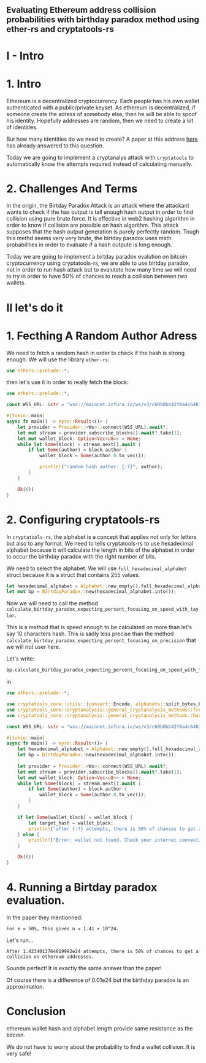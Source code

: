 ## Evaluating Ethereum address collision probabilities with birthday paradox method using ether-rs and cryptatools-rs

# I - Intro

# 1. Intro

Ethereum is a decentralized cryptocurrency. Each people has his own wallet authenticated with a public/private keyset. As ethereum is decentralized, if someone create the adress of somebody else, then he will be able to spoof his identity. Hopefully addresses are random, then we need to create a lot of identities.

But how many identities do we need to create? A paper at this address [here](https://download.wpsoftware.net/bitcoin-birthday.pdf) has already answered to this question.

Today we are going to implement a cryptanalys attack with `cryptatools` to automatically know the attempts required instead of calculating manually.

# 2. Challenges And Terms

In the origin, the Birtday Paradox Attack is an attack where the attackant wants to check if the has output is tall enough hash output in order to find collision using pure brute force.
It is effective in web2 hashing algorithm in order to know if collision are possible on hash algorithm.
This attack supposes that the hash output generation is purely perfectly random. Tough this methd seems very very brute, the birtday paradox uses math probabilities in order to evaluate if a hash outpute is long enough.

Today we are going to implement a birtday paradox evalution on bitcoin cryptocurrency using cryptatools-rs, we are able to use birtday paradox, not in order to run hash attack but to evalutate how many time we will need to try in order to have 50% of chances to reach a collision between two wallets.

# II let's do it

# 1. Fecthing A Random Author Adress

We need to fetch a random hash in order to check if the hash is strong enough. We will use the library `ether-rs`:

```rust
use ethers::prelude::*;
```

then let's use it in order to really fetch the block:

```rust
use ethers::prelude::*;

const WSS_URL: &str = "wss://mainnet.infura.io/ws/v3/c60b0bb42f8a4c6481ecd229eddaca27";

#[tokio::main]
async fn main() -> eyre::Result<()> {    
    let provider = Provider::<Ws>::connect(WSS_URL).await?;
    let mut stream = provider.subscribe_blocks().await?.take(1);
    let mut wallet_block: Option<Vec<u8>> = None;
    while let Some(block) = stream.next().await {
        if let Some(author) = block.author {
            wallet_block = Some(author.0.to_vec());

            println!("random hash author: {:?}", author);
        }
    }

    Ok(())
}
```

# 2. Configuring cryptatools-rs


In `cryptatools-rs`, the alphabet is a concept that applies not only for letters but also to any format. We need to tells cryptatools-rs to use hexadecimal alphabet because it will calculate the length in bits of the alphabet in order to occur the birthday paradox with the right number of bits.

We need to select the alphabet. We will use `full_hexadecimal_alphabet` struct because it is a struct that contains 255 values.

```rust
let hexadecimal_alphabet = Alphabet::new_empty().full_hexadecimal_alphabet();
let mut bp = BirtdayParadox::new(hexadecimal_alphabet.into());
```

Now we will need to call the method `calculate_birtday_paradox_expecting_percent_focusing_on_speed_with_taylor`.

This is a method that is speed enough to be calculated on more than let's say 10 characters hash. This is sadly less precise than the method  `calculate_birtday_paradox_expecting_percent_focusing_on_precision` that we will not user here.

Let's write:

```rust
bp.calculate_birtday_paradox_expecting_percent_focusing_on_speed_with_taylor(target_hash.clone(), 0.50)
```

in

```rust
use ethers::prelude::*;

use cryptatools_core::utils::{convert::Encode, alphabets::split_bytes_by_characters_representation, alphabets::Alphabet, alphabets::Encoding};
use cryptatools_core::cryptanalysis::general_cryptanalysis_methods::frequency_analysis::coincidence_index::CoincidenceIndexGuesser;
use cryptatools_core::cryptanalysis::general_cryptanalysis_methods::hash_cryptanalysis::birthday_paradox::BirtdayParadox;

const WSS_URL: &str = "wss://mainnet.infura.io/ws/v3/c60b0bb42f8a4c6481ecd229eddaca27";

#[tokio::main]
async fn main() -> eyre::Result<()> {
    let hexadecimal_alphabet = Alphabet::new_empty().full_hexadecimal_alphabet();
    let bp = BirtdayParadox::new(hexadecimal_alphabet.into());
    
    let provider = Provider::<Ws>::connect(WSS_URL).await?;
    let mut stream = provider.subscribe_blocks().await?.take(1);
    let mut wallet_block: Option<Vec<u8>> = None;
    while let Some(block) = stream.next().await {
        if let Some(author) = block.author {
            wallet_block = Some(author.0.to_vec());
        }
    }

    if let Some(wallet_block) = wallet_block {
        let target_hash = wallet_block;
        println!("after {:?} attempts, there is 50% of chances to get a collision on ethereum addresses.", bp.calculate_birtday_paradox_expecting_percent_focusing_on_speed_with_taylor(target_hash.clone(), 0.50));
    } else {
        println!("Error: wallet not found. Check your internet connection.");
    }

    Ok(())
}
```

# 4. Running a Birtday paradox evaluation.

In the paper they mentionned:
```
For e = 50%, this gives n = 1.41 × 10^24.
```

Let's run...
```
After 1.4234013764919992e24 attempts, there is 50% of chances to get a collision on ethereum addresses.
```

Sounds perfect! It is exactly the same answer than the paper!

Of course there is a difference of 0.01e24 but the birthday paradox is an approximation.

# Conclusion

ethereum wallet hash and alphabet length provide same resistance as the bitcoin.

We do not have to worry about the probability to find a wallet collision. It is very safe!